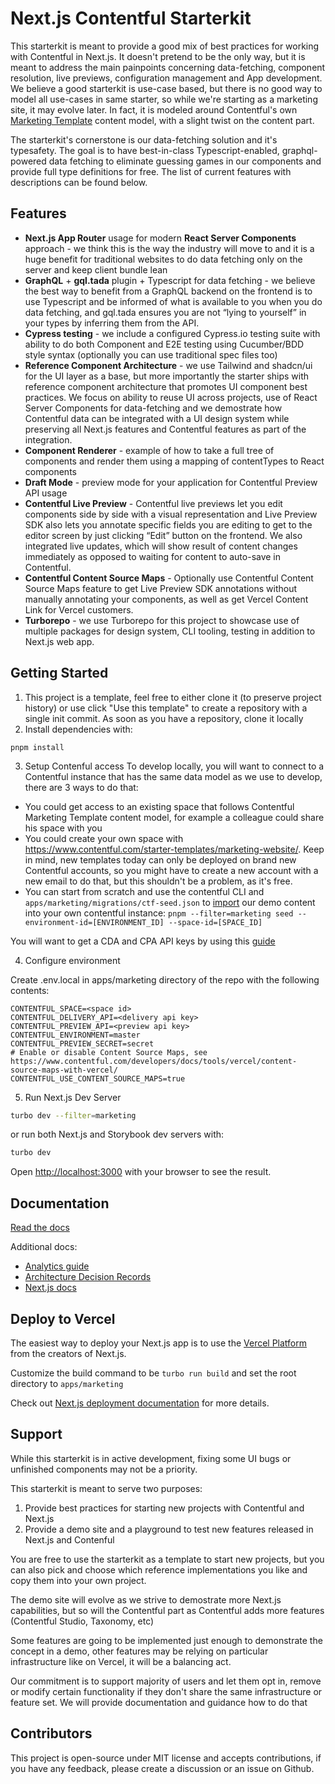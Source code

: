 # Next.js Contentful Starterkit

This starterkit is meant to provide a good mix of best practices for working with Contentful in Next.js. It doesn't pretend to be the only way, but it is meant to address the main painpoints concerning data-fetching, component resolution, live previews, configuration management and App development. We believe a good starterkit is use-case based, but there is no good way to model all use-cases in same starter, so while we're starting as a marketing site, it may evolve later. In fact, it is modeled around Contentful's own [Marketing Template](https://www.contentful.com/starter-templates/marketing-website/) content model, with a slight twist on the content part.

The starterkit's cornerstone is our data-fetching solution and it's typesafety. The goal is to have best-in-class Typescript-enabled, graphql-powered data fetching to eliminate guessing games in our components and provide full type definitions for free. The list of current features with descriptions can be found below.

## Features

- **Next.js App Router** usage for modern **React Server Components** approach - we think this is the way the industry will move to and it is a huge benefit for traditional websites to do data fetching only on the server and keep client bundle lean
- **GraphQL** + **gql.tada** plugin + Typescript for data fetching - we believe the best way to benefit from a GraphQL backend on the frontend is to use Typescript and be informed of what is available to you when you do data fetching, and gql.tada ensures you are not “lying to yourself” in your types by inferring them from the API.
- **Cypress testing** - we include a configured Cypress.io testing suite with ability to do both Component and E2E testing using Cucumber/BDD style syntax (optionally you can use traditional spec files too)
- **Reference Component Architecture** - we use Tailwind and shadcn/ui for the UI layer as a base, but more importantly the starter ships with reference component architecture that promotes UI component best practices. We focus on ability to reuse UI across projects, use of React Server Components for data-fetching and we demostrate how Contentful data can be integrated with a UI design system while preserving all Next.js features and Contentful features as part of the integration.
- **Component Renderer** - example of how to take a full tree of components and render them using a mapping of contentTypes to React components
- **Draft Mode** - preview mode for your application for Contentful Preview API usage
- **Contentful Live Preview** - Contentful live previews let you edit components side by side with a visual representation and Live Preview SDK also lets you annotate specific fields you are editing to get to the editor screen by just clicking “Edit” button on the frontend. We also integrated live updates, which will show result of content changes immediately as opposed to waiting for content to auto-save in Contentful.
- **Contentful Content Source Maps** - Optionally use Contentful Content Source Maps feature to get Live Preview SDK annotations without manually annotating your components, as well as get Vercel Content Link for Vercel customers.
- **Turborepo** - we use Turborepo for this project to showcase use of multiple packages for design system, CLI tooling, testing in addition to Next.js web app.

## Getting Started

1. This project is a template, feel free to either clone it (to preserve project history) or use click "Use this template" to create a repository with a single init commit.
   As soon as you have a repository, clone it locally
2. Install dependencies with:

```
pnpm install
```

3. Setup Contenful access
   To develop locally, you will want to connect to a Contentful instance that has the same data model as we use to develop, there are 3 ways to do that:

- You could get access to an existing space that follows Contentful Marketing Template content model, for example a colleague could share his space with you
- You could create your own space with https://www.contentful.com/starter-templates/marketing-website/. Keep in mind, new templates today can only be deployed on brand new Contentful accounts, so you might have to create a new account with a new email to do that, but this shouldn't be a problem, as it's free.
- You can start from scratch and use the contentful CLI and `apps/marketing/migrations/ctf-seed.json` to [import](https://www.contentful.com/developers/docs/tutorials/cli/import-and-export/) our demo content into your own contentful instance: `pnpm --filter=marketing seed --environment-id=[ENVIRONMENT_ID] --space-id=[SPACE_ID]`

You will want to get a CDA and CPA API keys by using this [guide](https://www.contentful.com/developers/docs/references/authentication/#api-keys-in-the-contentful-web-app)

4. Configure environment

Create .env.local in apps/marketing directory of the repo with the following contents:

```
CONTENTFUL_SPACE=<space id>
CONTENTFUL_DELIVERY_API=<delivery api key>
CONTENTFUL_PREVIEW_API=<preview api key>
CONTENTFUL_ENVIRONMENT=master
CONTENTFUL_PREVIEW_SECRET=secret
# Enable or disable Content Source Maps, see https://www.contentful.com/developers/docs/tools/vercel/content-source-maps-with-vercel/
CONTENTFUL_USE_CONTENT_SOURCE_MAPS=true
```

5. Run Next.js Dev Server

```bash
turbo dev --filter=marketing
```

or run both Next.js and Storybook dev servers with:

```bash
turbo dev
```

Open [http://localhost:3000](http://localhost:3000) with your browser to see the result.

## Documentation

[Read the docs](https://contentful.next-cms.dev/docs)

Additional docs:

- [Analytics guide](./apps/marketing/components/analytics/README.md)
- [Architecture Decision Records](./docs/decisions/)
- [Next.js docs](https://nextjs.org/docs)

## Deploy to Vercel

The easiest way to deploy your Next.js app is to use the [Vercel Platform](https://vercel.com/new?utm_medium=default-template&filter=next.js&utm_source=create-next-app&utm_campaign=create-next-app-readme) from the creators of Next.js.

Customize the build command to be `turbo run build` and set the root directory to `apps/marketing`

Check out [Next.js deployment documentation](https://nextjs.org/docs/deployment) for more details.

## Support

While this starterkit is in active development, fixing some UI bugs or unfinished components may not be a priority.

This starterkit is meant to serve two purposes:

1. Provide best practices for starting new projects with Contentful and Next.js
2. Provide a demo site and a playground to test new features released in Next.js and Contenful

You are free to use the starterkit as a template to start new projects, but you can also pick and choose which reference implementations you like and copy them into your own project.

The demo site will evolve as we strive to demostrate more Next.js capabilities, but so will the Contentful part as Contentful adds more features (Contentful Studio, Taxonomy, etc)

Some features are going to be implemented just enough to demonstrate the concept in a demo, other features may be relying on particular infrastructure like on Vercel, it will be a balancing act.

Our commitment is to support majority of users and let them opt in, remove or modify certain functionality if they don't share the same infrastructure or feature set. We will provide documentation and guidance how to do that

## Contributors

This project is open-source under MIT license and accepts contributions, if you have any feedback, please create a discussion or an issue on Github.
